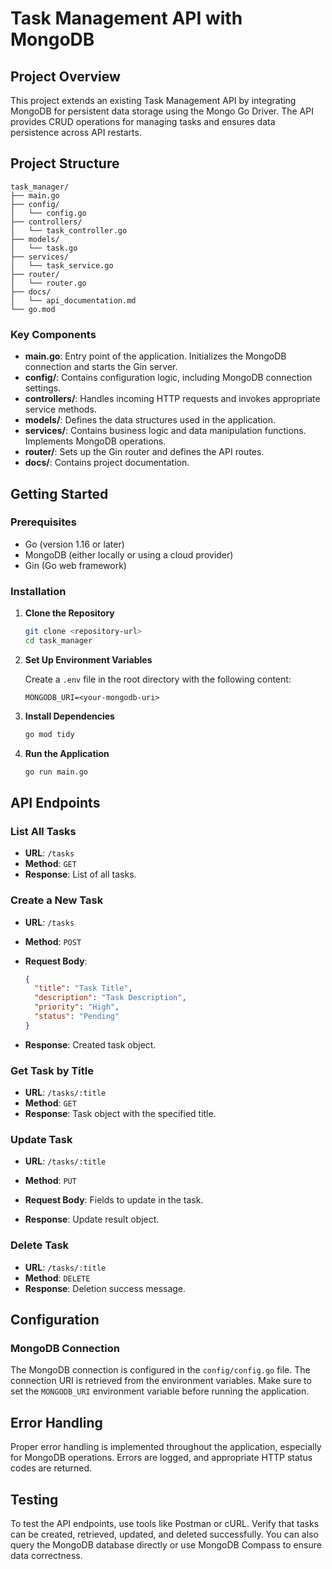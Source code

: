 
# Task Management API with MongoDB

## Project Overview

This project extends an existing Task Management API by integrating MongoDB for persistent data storage using the Mongo Go Driver. The API provides CRUD operations for managing tasks and ensures data persistence across API restarts.

## Project Structure

```
task_manager/
├── main.go
├── config/
│   └── config.go
├── controllers/
│   └── task_controller.go
├── models/
│   └── task.go
├── services/
│   └── task_service.go
├── router/
│   └── router.go
├── docs/
│   └── api_documentation.md
└── go.mod
```

### Key Components

- **main.go**: Entry point of the application. Initializes the MongoDB connection and starts the Gin server.
- **config/**: Contains configuration logic, including MongoDB connection settings.
- **controllers/**: Handles incoming HTTP requests and invokes appropriate service methods.
- **models/**: Defines the data structures used in the application.
- **services/**: Contains business logic and data manipulation functions. Implements MongoDB operations.
- **router/**: Sets up the Gin router and defines the API routes.
- **docs/**: Contains project documentation.

## Getting Started

### Prerequisites

- Go (version 1.16 or later)
- MongoDB (either locally or using a cloud provider)
- Gin (Go web framework)

### Installation

1. **Clone the Repository**

   ```sh
   git clone <repository-url>
   cd task_manager
   ```

2. **Set Up Environment Variables**

   Create a `.env` file in the root directory with the following content:

   ```
   MONGODB_URI=<your-mongodb-uri>
   ```

3. **Install Dependencies**

   ```sh
   go mod tidy
   ```

4. **Run the Application**

   ```sh
   go run main.go
   ```

## API Endpoints

### List All Tasks

- **URL**: `/tasks`
- **Method**: `GET`
- **Response**: List of all tasks.

### Create a New Task

- **URL**: `/tasks`
- **Method**: `POST`
- **Request Body**:

  ```json
  {
    "title": "Task Title",
    "description": "Task Description",
    "priority": "High",
    "status": "Pending"
  }
  ```

- **Response**: Created task object.

### Get Task by Title

- **URL**: `/tasks/:title`
- **Method**: `GET`
- **Response**: Task object with the specified title.

### Update Task

- **URL**: `/tasks/:title`
- **Method**: `PUT`
- **Request Body**: Fields to update in the task.

- **Response**: Update result object.

### Delete Task

- **URL**: `/tasks/:title`
- **Method**: `DELETE`
- **Response**: Deletion success message.

## Configuration

### MongoDB Connection

The MongoDB connection is configured in the `config/config.go` file. The connection URI is retrieved from the environment variables. Make sure to set the `MONGODB_URI` environment variable before running the application.

## Error Handling

Proper error handling is implemented throughout the application, especially for MongoDB operations. Errors are logged, and appropriate HTTP status codes are returned.

## Testing

To test the API endpoints, use tools like Postman or cURL. Verify that tasks can be created, retrieved, updated, and deleted successfully. You can also query the MongoDB database directly or use MongoDB Compass to ensure data correctness.

